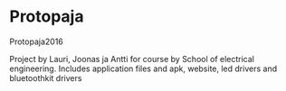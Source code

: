# Protopaja
Protopaja2016

Project by Lauri, Joonas ja Antti for course by School of electrical engineering.
Includes application files and apk, website, led drivers and bluetoothkit drivers
